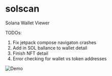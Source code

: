 # solscan

Solana Wallet Viewer

TODOs:
1. Fix jetpack compose navigaton crashes
2. Add in SOL ballance to wallet detail
3. Finish NFT detail
4. Error checking for wallet vs token addresses

![Demo](https://media.giphy.com/media/bjTRBSkC7qCog5wUyl/giphy.gif)

